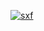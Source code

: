 <a href="">![sxf](https://user-images.githubusercontent.com/92545891/211216568-736170c1-8041-4215-85e7-2a8ad213190e.png)</a>
